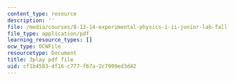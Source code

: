 ```yaml
---
content_type: resource
description: ''
file: /media/courses/8-13-14-experimental-physics-i-ii-junior-lab-fall-2016-spring-2017/cf1b4583df16c777f67a2c7909ed3d42_ECmy2HP1gwA.pdf
file_type: application/pdf
learning_resource_types: []
ocw_type: OCWFile
resourcetype: Document
title: 3play pdf file
uid: cf1b4583-df16-c777-f67a-2c7909ed3d42
---
```

